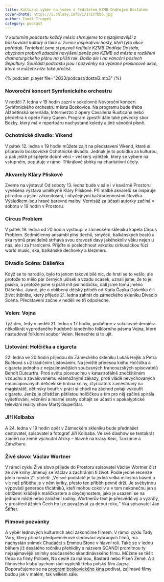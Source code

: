 ```yaml
---
title: Kulturní výběr na leden s ředitelem KZMB Ondřejem Dostálem
cover-photo: https://i.ohlasy.info/i/171cfbb5.jpg
author: Tomáš Trumpeš
category: podcast
---
```


*V kulturním podcastu každý měsíc shrnujeme to nejzajímavější z boskovické kultury a také si zveme inspirativní hosty, kteří tyto akce pořádají. Tentokrát jsme si pozvali ředitele KZMB Ondřeje Dostála, abychom probrali zásadní navýšení peněz pro KZMB od města a rozšíření dramaturgického plánu na příští rok. Došlo ale i na vánoční poslech Sepultury. Součástí podcastu jsou i pozvánky na vybrané prosincové akce, které si můžete níže také přečíst.*

{% podcast_player file="2023/podcast/dostal2.mp3" /%}

### Novoroční koncert Symfonického orchestru

V neděli 7. ledna v 19 hodin zazní v sokolovně Novoroční koncert Symfonického orchestru města Boskovice. Na programu bude třeba Alžbětinská serenáda, Intermezzo z opery Cavalleria Rusticana nebo předehra k opeře Fairy Queen. Program zpestří dále také pěvecký sbor Bozky, který má v repertoáru nachystané koledy a jiné vánoční písně. 

### Ochotnické divadlo: Víkend

V pátek 12. ledna v 19 hodin můžete zajít na představení Víkend, které si připravilo boskovické Ochotnické divadlo. Jednak je to pobídka za kulturou, a pak ještě přispějete dobré věci – veškerý výtěžek, který se vybere na vstupném, poputuje v rámci Tříkrálové sbírky na charitativní účely. 

### Akvarely Kláry Pliskové

Zveme na výstavu! Od soboty 13. ledna bude v sále i v kavárně Prostoru vyvěšena výstava umělkyně Kláry Pliskové. Při malbě akvarelů se inspiruje přírodou a jejími zákonitosmi, i obyčejnými každodennostmi člověka. Výsledkem jsou hravé barevné malby. Vernisáž za účasti autorky začíná v sobotu v 16 hodin v Prostoru.

### Circus Problem

V pátek 19. ledna od 20 hodin vystoupí v zámeckém skleníku kapela Circus Problem. Sedmičlenný ansámbl plný dechů, smyčců, balkánských beatů a ska rytmů pravidelně strhává svou dravostí davy jakéhokoliv věku nejen u nás, ale i za hranicemi. Přijďte si poslechnout vskutku cirkusáckou fúzi world music, ska, balkánské dechovky a klezmeru. 

### Divadlo Scéna: Dášeňka

Když se to narodilo, bylo to jenom takové bílé nic, do hrsti se to vešlo; ale protože to mělo pár černých ušisek a vzadu ocásek, uznali jsme, že to je psisko, a protože jsme si přáli mít psí holčičku, dali jsme tomu jméno Dášeňka. Jasně, jde o oblíbený dětský příběh od Karla Čapka Dášeňka čili život štěněte, který přijede 21. ledna zahrát do zámeckého skleníku Divadlo Scéna. Představení začne v neděli ve tři odpoledne.

### Velen: Vojna

Týž den, tedy v neděli 21. ledna v 17 hodin, proběhne v sokolovně derniéra několikrát vyprodaného hudebně-tanečního folklorního pásma Vojna, které nastudoval folklorní soubor Velen. Nenechte si to ujít.

### Listování: Holčička a cigareta

22\. ledna ve 20 hodin přijedou do Zámeckého skleníku Lukáš Hejlík a Petra Bučková s už tradičním Listováním. Na jeviště přinesou knihu Holčička a cigareta jednoho z nejzajímavějších současných francouzských spisovatelů Benoît Duteurtra. Proti světu plovoucímu v katastrofálně znečištěném vzduchu a zavalovanému všemožnými zákazy, proti vládě nevychovaných emancipovaných dětiček se hrdina knihy, čtyřicátník zaměstnaný na magistrátě, dětinsky bouří: v práci si chodí na záchod potají vykouřit cigaretu. Jenže je přistižen pětiletou holčičkou a tím pro něj začíná spirála vyšetřování, věznění a marné snahy obhájit se účastí v apokalyptické televizní reality show MartýrSuperStar. 

### Jiří Kolbaba

A 24. ledna v 19 hodin opět v Zámeckém skleníku bude přednášet cestovatel, spisovatel a fotograf Jiří Kolbaba. Ve své diashow se tentokrát zaměří na země východní Afriky – hlavně na krásy Keni, Tanzanie a Zanzibaru.

### Živé slovo: Václav Wortner

V rámci cyklu Živé slovo přijede do Prostoru spisovatel Václav Wortner číst ze své knihy Jmenuji se Václav a zachráním ti život. Podle jedné recenze jde o román 21. století: „Ve své podstatě je to jedná velká milostná báseň a víc než příběhu je v něm lyriky, přesto ten příběh pevně drží. Je svébytnou výpovědí generace třicátníků, kteří mohou cokoliv a v tom nekonečnu jen s obtížemi kráčejí k maličkostem a obyčejnostem, jako je usazení se na jednom místě nebo založení rodiny. Wortnerův text je přesvědčivý a vyzrálý, v prostředí jižních Čech ho lze považovat za debut roku,“ říká spisovatel Jan Štifter.

### Filmové pozvánky

A výběr lednových kulturních akcí zakončíme filmem. V rámci cyklu Tady Vary, který přináší předpremiérové sledování vybraných filmů, má nachystán snímek Chudáčci s Emmou Stone v hlavní roli. Také se v lednu během již desátého ročníku přehlídky s názvem SCANDI promítnou ty nejzajímavější snímky současného skandinávského filmu. Můžete se těšit třeba na filmy Polibek, Na cestě za mámou, Bastard nebo Píseň Země. A z filmového klubu bychom rádi vypíchli třeba polský film Jagna. Doporučujeme se na [program boskovického kina](https://www.kulturaboskovice.cz/kino) podívat, zajímavé filmy budou jak v malém, tak velkém sále.